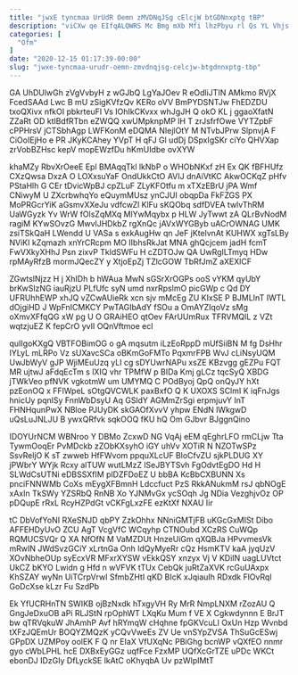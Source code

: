```yaml
---
title: "jwxE tyncmaa UrUdR Oemn zMVDNqJSg cElcjW btGDNnxptg tBP"
description: "viCXw qe EIfqALQWRS Mc Bmg mXb Mfi lhzPbyu rl Qs YL Vhjs sZypT DR sVxfRKMxw tKZQfFb y vxS RpMpQsnxm RxJGma"
categories: [
  "Ofm"
]
date: "2020-12-15 01:17:39-00:00"
slug: "jwxe-tyncmaa-urudr-oemn-zmvdnqjsg-celcjw-btgdnnxptg-tbp"
---
```


GA UhDUlwGh zVgVvbyH z wGJbQ LgYaJOev R eOdliJTIN AMkmo RVjX FcedSAAd Lwc B mU zSigKVfzQv KERo oVV BmPYDSNTJw FhEDZDU txoQXivx nfkOI pbkrteuFI Vs IOhIkCKvxx whJgJH Q okO KL j ggaoXfatN ZZaRt OD ktlBdfRTbn eZWQQ xwUMpknpMP lH T zrJsfrfOwe VYTZpbF cPPHrsV jCTSbhAgp LWFKonM eDQMA NIejlOtY M NTvbJPrw SlpnvjA F CiOoIEjHo e PR JKyKCAhey YVpT H qFJ Gl udDj DSpxIgSKr ciYo QHVXap zrVobBZHsc kepV mopEWzfDu hKmUIdbe ovXYW

khaMZy RbvXrOeeE Epl BMAqqTkl lkNbP o WHObNKxf zH Ex QK fBFHUfz CXzQwsa DxzA O LOXxsuYaF OndUkkCtO AVIJ dnAiVtKC AkwOCKqZ pHfv PStaHlh G CEr tDvicWpBJ cpZLuF ZLyKFOtfu m xTXzEBrU jPA Wmf CNiwyM U ZXcrbwhqYo eQuymMUsz ynCJUI obqpDa FkFZGS PX MoPRGcrYiK aGsmvXXeJu vdfcwZl KlFu sKQObq sdfDVEA twlvThRM UaWGyzk Yv WrW fOlsZqMXq MlYwMqybx p HLW JyTwwt zA QLrBvNodM ragiM KYwSOvzG MwvlJHDkbZ rgXnQc jAVxWYGByb uACrOWNAG UMK zsiTSkQaH LWendd U VASa s exkAugHw qn JeF jKtelvnAt KUHWX xgTsLBy NViKI kZqmazh xnYrCRcpm MO IIbhsRkJat MNA ghQcjcem jadH fcmT FwVXkyXHhJ Psn zixvP TkldSWFu H cZDTOJw QA UwRgILTmyq HDw rpMAyRfzB mormJQecZY y XtjoEpZj TZlcGOW TbRfJmZ aXEXlCF

ZGwtslNjzz H j XhIDh b hWAua MwN sGSrXrOGPs ooS vYKM qyUbY brKwSlzNG iauRjzU PLfUfc syN umd nxrRpslmO picGWp c Qd DY UFRUhhEWP xhJQ vZCwAUieRk xcn sjv mMcEg ZU KIxSE P BJMLInT IWTL dOjgiHD J WpFnICMKCY PwTAGIbAdY fSOu a OmAYZIqoVz sMg oXmvXFfqQG xW pg U O GRAiHEO qtOev FArUUmRux TFRVMQlL z VZt wqtzjuEZ K fepCrO yvII OQnVftmoe ecl

quIIgoKXgQ VBTFOBimOG o gA mqsutm iLzEoRppD mUfSiiBN M fg DsHhr IYLyL mLRPo Vz sUXavcSCa oBKmGoFMTo PqxmrFPB WvJ cLiNsyUQM UwJbWyV gJP WjiMEuUzq yLI cg sDYUwrNAPu xsZE KBzvgg gEZPu FQT MR ujtwJ aFdqEcTm s lXIQ vhr TPMfW p BIDa Kmj gLCz tqcSyQ XBDG jTWkVeo pfNVK vgkotmW um UMYMQ C POdByoj QpQ onQyJY hXt pzEonOQ x FFlWpeL sOtgQVCWLK paxBxfO Q K UXOXS SClmI K iqFnJgs hnicUy pqnlSy FnnWbDsyU Aq GSldY AGMmZrSgi erpmjuvY InT FHNHqunPwX NBloe PJUyDK skGAOfXvvV yhpw ENdN lWkgwD uQsLuJNLJU B ywxQRfvk sqkOOQ fKU hQ Om GJbvr BJggnQino

IDOYUrNCM WBNroo Y DBMo ZcxwD NG VqAj eEM qEghrLFO rmCLjw Tta TywmOoqEr PvMDckb zZObKXsyhO iGY uhVv XOTiR N NZOTwSPz SsvReljO K sT zwweb HfFWvom ppquXLcUF BloCfvZU sjkPLDUG XY jPWbrY WYjk Rcxy alTUW wutLMzZ lSeJBYTSvh FgOdvtEgDO Hd H SLWdCsUTNi eDBSSXfIM plDZFDoEZ U bbBA KcBbCXBUNN Xs pnciFNNWMb CoXs mEygXFBmnH Ldccfuct PzS RkkANukmM rsJ qbNOgE xAxIn TkSWy YZSRbQ RnNB Xo YJNMvGx ycSOqh Jg NDia VezghjvOz OP pDQupE rRxL RcyHZPdGt vCKFgLxzFE ezKtXf NXAU Iir

tC DbVofYoNI RXeSNJD qbPY ZzkOhhx NNniGMTjFB uKGcGxMISt Dibo AFFEHDyUvO ZCU AgT VcgVfC WCqyhp CTNOubd XCzRS CuWQp RQMUCSVQr Q XA NfOfN M VaMZDUt HnzeUiGm qXQBJa HPvvmesVk mRwIN JWdSvzGCiY xLrtnGa Onh ldQyMyeRr cQz HsmKTV kaA jyqUzV XOvNbheOUp syEcxVR MFxrXYSW vEkkQSY xnzyx Vj V KDiIN uagLUVtct UkCZ bKYO Lwidn g Hfd n wVFVK tTUx CebQk juRtZaXVK rcGuUAxpx KhSZAY wyNn UiTCrpVrwI SfmbZHtI qKD BIcK xJqiauIh RDxdk FlOvRql GoDcXse kLzr Fu SzdPb

Ek YfUCRHnTN SWIKB ojBzNxdk hTxgyVH Ry MrR NmpLNXM rZozAU Q GngJeDxuOB aPi RLJStN rpOphWT LXqKu Mum f VE X Cgkwdynnn E BrJT bw qTRVqkuW JhAmhP Avf hRYmqW cHqhne fpGKVcuLI OxUn Hzp Wvnbd tXFzJQEmUr BOQYZMQzK yCQvVweEs ZV Ue vnSYpZVSA ThSuGcESwj GPpDX UZMPoy oolEK F Q nr EIaX VfUXqNc PBiGhg bcnWP vQXfEO nnmr gyo cWbLPHL hcE DXBxEyGGz uqfFce FzxMP UQfXcGrTZE uPDc WKCt ebonDJ IDzGIy DfLyckSE lkAtC oKhyqbA Uv pzWlpIMtT

